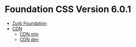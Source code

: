 # Foundation CSS Version 6.0.1

- [Zurb Foundation](http://foundation.zurb.com/sites/download.html/)
- [CDN](http://cdnjs.com/libraries/foundation/)
	- [CDN min](https://cdnjs.cloudflare.com/ajax/libs/foundation/6.0.1/css/foundation.min.css)
	- [CDN dev](https://cdnjs.cloudflare.com/ajax/libs/foundation/6.0.1/css/foundation.css)
	